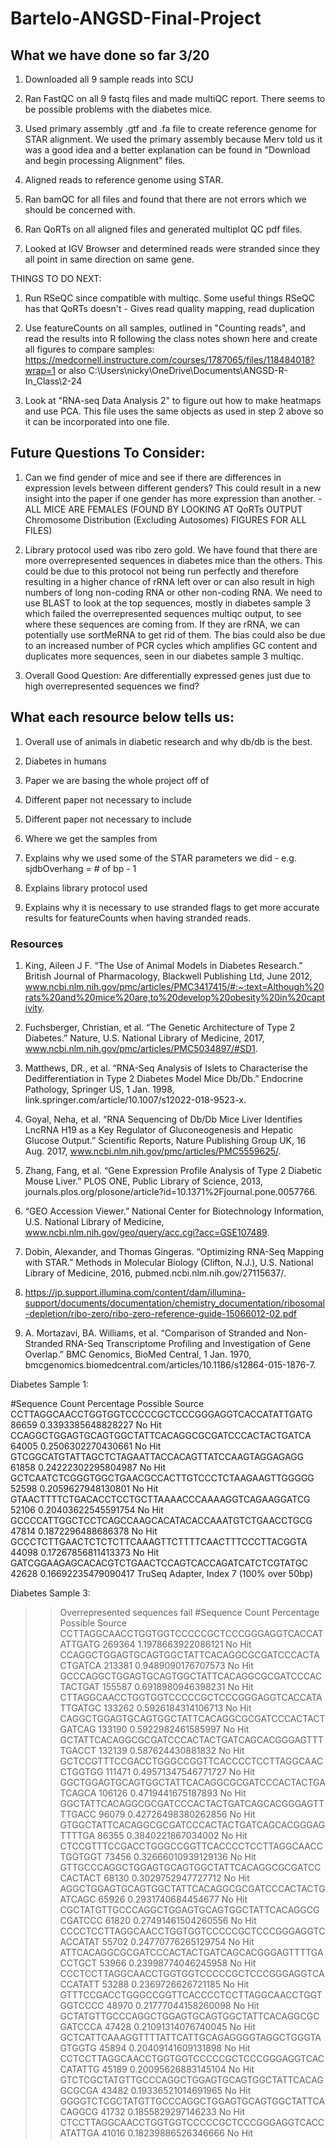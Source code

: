 # Bartelo-ANGSD-Final-Project

## What we have done so far 3/20

1. Downloaded all 9 sample reads into SCU

2. Ran FastQC on all 9 fastq files and made multiQC report. There seems to be possible problems with the diabetes mice.

3. Used primary assembly .gtf and .fa file to create reference genome for STAR alignment. We used the primary assembly because Merv told us it was a good idea and a better 
explanation can be found in "Download and begin processing Alignment" files. 

4. Aligned reads to reference genome using STAR.

5. Ran bamQC for all files and found that there are not errors which we should be concerned with.

6. Ran QoRTs on all aligned files and generated multiplot QC pdf files. 

7. Looked at IGV Browser and determined reads were stranded since they all point in same direction on same gene.

THINGS TO DO NEXT:

1. Run RSeQC since compatible with multiqc. Some useful things RSeQC has that QoRTs doesn't - Gives read quality mapping, read duplication

2. Use featureCounts on all samples, outlined in "Counting reads", and read the results into R following the class notes shown here and create all figures to compare samples: https://medcornell.instructure.com/courses/1787065/files/118484018?wrap=1 or also C:\Users\nicky\OneDrive\Documents\ANGSD-R-In_Class\2-24

3. Look at "RNA-seq Data Analysis 2" to figure out how to make heatmaps and use PCA. This file uses the same objects as used in step 2 above so it can be incorporated into one file.

## Future Questions To Consider:

1. Can we find gender of mice and see if there are differences in expression levels between different genders? This could result in a new insight into the paper if one gender has more expression than another. - ALL MICE ARE FEMALES (FOUND BY LOOKING AT QoRTs OUTPUT Chromosome Distribution (Excluding Autosomes) FIGURES FOR ALL FILES)

2. Library protocol used was ribo zero gold. We have found that there are more overrepresented sequences in diabetes mice than the others. This could be due to this protocol not being run perfectly and therefore resulting in a higher chance of rRNA left over or can also result in high numbers of long non-coding RNA or other non-coding RNA. We need to use BLAST to look at the top sequences, mostly in diabetes sample 3 which failed the overrepresented sequences multiqc output, to see where these sequences are coming from. If they are rRNA, we can potentially use sortMeRNA to get rid of them. The bias could also be due to an increased number of PCR cycles which amplifies GC content and duplicates more sequences, seen in our diabetes sample 3 multiqc.

3. Overall Good Question: Are differentially expressed genes just due to high overrepresented sequences we find? 

## What each resource below tells us:

1. Overall use of animals in diabetic research and why db/db is the best.

2. Diabetes in humans

3. Paper we are basing the whole project off of

4. Different paper not necessary to include

5. Different paper not necessary to include

6. Where we get the samples from 

7. Explains why we used some of the STAR parameters we did - e.g. sjdbOverhang = # of bp - 1

8. Explains library protocol used

9. Explains why it is necessary to use stranded flags to get more accurate results for featureCounts when having stranded reads. 

### Resources

1. King, Aileen J F. “The Use of Animal Models in Diabetes Research.” British Journal of Pharmacology, Blackwell Publishing Ltd, June 2012, www.ncbi.nlm.nih.gov/pmc/articles/PMC3417415/#:~:text=Although%20rats%20and%20mice%20are,to%20develop%20obesity%20in%20captivity. 

2. Fuchsberger, Christian, et al. “The Genetic Architecture of Type 2 Diabetes.” Nature, U.S. National Library of Medicine, 2017, www.ncbi.nlm.nih.gov/pmc/articles/PMC5034897/#SD1. 

3. Matthews, DR., et al. “RNA-Seq Analysis of Islets to Characterise the Dedifferentiation in Type 2 Diabetes Model Mice Db/Db.” Endocrine Pathology, Springer US, 1 Jan. 1998, link.springer.com/article/10.1007/s12022-018-9523-x. 

4. Goyal, Neha, et al. “RNA Sequencing of Db/Db Mice Liver Identifies LncRNA H19 as a Key Regulator of Gluconeogenesis and Hepatic Glucose Output.” Scientific Reports, Nature Publishing Group UK, 16 Aug. 2017, www.ncbi.nlm.nih.gov/pmc/articles/PMC5559625/. 

5. Zhang, Fang, et al. “Gene Expression Profile Analysis of Type 2 Diabetic Mouse Liver.” PLOS ONE, Public Library of Science, 2013, journals.plos.org/plosone/article?id=10.1371%2Fjournal.pone.0057766. 

6. “GEO Accession Viewer.” National Center for Biotechnology Information, U.S. National Library of Medicine, www.ncbi.nlm.nih.gov/geo/query/acc.cgi?acc=GSE107489. 

7. Dobin, Alexander, and Thomas Gingeras. “Optimizing RNA-Seq Mapping with STAR.” Methods in Molecular Biology (Clifton, N.J.), U.S. National Library of Medicine, 2016, pubmed.ncbi.nlm.nih.gov/27115637/. 

8. https://jp.support.illumina.com/content/dam/illumina-support/documents/documentation/chemistry_documentation/ribosomal-depletion/ribo-zero/ribo-zero-reference-guide-15066012-02.pdf

9. A. Mortazavi, BA. Williams, et al. “Comparison of Stranded and Non-Stranded RNA-Seq Transcriptome Profiling and Investigation of Gene Overlap.” BMC Genomics, BioMed Central, 1 Jan. 1970, bmcgenomics.biomedcentral.com/articles/10.1186/s12864-015-1876-7. 


Diabetes Sample 1:

#Sequence       Count   Percentage      Possible Source
CCTTAGGCAACCTGGTGGTCCCCCGCTCCCGGGAGGTCACCATATTGATG      86659   0.3393385648828227      No Hit
CCAGGCTGGAGTGCAGTGGCTATTCACAGGCGCGATCCCACTACTGATCA      64005   0.2506302270430661      No Hit
GTCGGCATGTATTAGCTCTAGAATTACCACAGTTATCCAAGTAGGAGAGG      61858   0.24222302295804987     No Hit
GCTCAATCTCGGGTGGCTGAACGCCACTTGTCCCTCTAAGAAGTTGGGGG      52598   0.2059627948130801      No Hit
GTAACTTTTCTGACACCTCCTGCTTAAAACCCAAAAGGTCAGAAGGATCG      52106   0.20403622545591754     No Hit
GCCCCATTGGCTCCTCAGCCAAGCACATACACCAAATGTCTGAACCTGCG      47814   0.1872296488686378      No Hit
GCCCTCTTGAACTCTCTCTTCAAAGTTCTTTTCAACTTTCCCTTACGGTA      44098   0.17267856811413373     No Hit
GATCGGAAGAGCACACGTCTGAACTCCAGTCACCAGATCATCTCGTATGC      42628   0.16692235479090417     TruSeq Adapter, Index 7 (100% over 50bp)



Diabetes Sample 3:

>>Overrepresented sequences     fail
#Sequence       Count   Percentage      Possible Source
CCTTAGGCAACCTGGTGGTCCCCCGCTCCCGGGAGGTCACCATATTGATG      269364  1.1978663922086121      No Hit
CCAGGCTGGAGTGCAGTGGCTATTCACAGGCGCGATCCCACTACTGATCA      213381  0.9489090176707573      No Hit
GCCCAGGCTGGAGTGCAGTGGCTATTCACAGGCGCGATCCCACTACTGAT      155587  0.6918980946398231      No Hit
CTTAGGCAACCTGGTGGTCCCCCGCTCCCGGGAGGTCACCATATTGATGC      133262  0.5926184314106713      No Hit
CAGGCTGGAGTGCAGTGGCTATTCACAGGCGCGATCCCACTACTGATCAG      133190  0.5922982461585997      No Hit
GCTATTCACAGGCGCGATCCCACTACTGATCAGCACGGGAGTTTTGACCT      132139  0.587624430881832       No Hit
GCTCCGTTTCCGACCTGGGCCGGTTCACCCCTCCTTAGGCAACCTGGTGG      111471  0.49571347546771727     No Hit
GGCTGGAGTGCAGTGGCTATTCACAGGCGCGATCCCACTACTGATCAGCA      106126  0.4719441675187893      No Hit
GGCTATTCACAGGCGCGATCCCACTACTGATCAGCACGGGAGTTTTGACC      96079   0.42726498380262856     No Hit
GTGGCTATTCACAGGCGCGATCCCACTACTGATCAGCACGGGAGTTTTGA      86355   0.3840221867034002      No Hit
CTCCGTTTCCGACCTGGGCCGGTTCACCCCTCCTTAGGCAACCTGGTGGT      73456   0.32666010939129136     No Hit
GTTGCCCAGGCTGGAGTGCAGTGGCTATTCACAGGCGCGATCCCACTACT      68130   0.3029752947727712      No Hit
AGGCTGGAGTGCAGTGGCTATTCACAGGCGCGATCCCACTACTGATCAGC      65926   0.2931740684454677      No Hit
CGCTATGTTGCCCAGGCTGGAGTGCAGTGGCTATTCACAGGCGCGATCCC      61820   0.27491461504260556     No Hit
CCCCTCCTTAGGCAACCTGGTGGTCCCCCGCTCCCGGGAGGTCACCATAT      55702   0.24770776265129754     No Hit
ATTCACAGGCGCGATCCCACTACTGATCAGCACGGGAGTTTTGACCTGCT      53966   0.23998774046245958     No Hit
CCCTCCTTAGGCAACCTGGTGGTCCCCCGCTCCCGGGAGGTCACCATATT      53288   0.2369726626721185      No Hit
GTTTCCGACCTGGGCCGGTTCACCCCTCCTTAGGCAACCTGGTGGTCCCC      48970   0.21777044158260098     No Hit
GCTATGTTGCCCAGGCTGGAGTGCAGTGGCTATTCACAGGCGCGATCCCA      47428   0.21091314076740045     No Hit
GCTCATTCAAAGGTTTTATTCATTGCAGAGGGGTAGGCTGGGTAGTGGTG      45894   0.20409141609131898     No Hit
CCTCCTTAGGCAACCTGGTGGTCCCCCGCTCCCGGGAGGTCACCATATTG      45189   0.20095626883145104     No Hit
GTCTCGCTATGTTGCCCAGGCTGGAGTGCAGTGGCTATTCACAGGCGCGA      43482   0.19336521014691965     No Hit
GGGGTCTCGCTATGTTGCCCAGGCTGGAGTGCAGTGGCTATTCACAGGCG      41732   0.1855829297146233      No Hit
CTCCTTAGGCAACCTGGTGGTCCCCCGCTCCCGGGAGGTCACCATATTGA      41016   0.18239886526346666     No Hit
